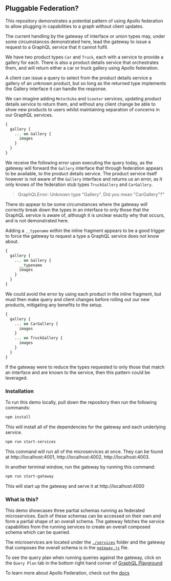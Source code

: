 ## Pluggable Federation?

This repository demonstrates a potential pattern of using Apollo
federation to allow plugging in capabilities to a graph without client updates.

The current handling by the gateway of interface or union types may, under some circumstances demonstrated here, lead the gateway to issue a request to a GraphQL service that it cannot fulfil.

We have two product types `Car` and `Truck`, each with a service to provide a gallery for each. There is also a product details service that orchestrates them, and will return either a car or truck gallery using Apollo federation.

A client can issue a query to select from the product details service a gallery of an unknown product, but so long as the returned type implements the Gallery interface it can handle the response.

We can imagine adding `Motorbike` and `Scooter` services, updating product details service to return them, and without any client change be able to show new products to users whilst maintaining separation of concerns in our GraphQL services. 

```graphql
{
  gallery {
    ... on Gallery {
      images
    }
  }
}
```

We receive the following error upon executing the query today, as the gateway will forward the `Gallery` interface that through federation appears to be available, to the product details service. The product service itself however is not aware of the `Gallery` interface and returns us an error, as it only knows of the federation stub types `TruckGallery` and `CarGallery`.

> GraphQLError: Unknown type "Gallery". Did you mean "CarGallery"?"

There do appear to be some circumstances where the gateway _will_ correctly break down the types in an interface to only those that the GraphQL service is aware of, although it is unclear exactly why that occurs, and is not demonstrated here.

Adding a `__typename` _within_ the inline fragment appears to be a good trigger to force the gateway to request a type a GraphQL service does not know about.

```graphql
{
  gallery {
    ... on Gallery {
      __typename
      images
    }
  }
}
```

We could avoid the error by using each product in the inline fragment, but must then make query and client changes before rolling out our new products, mitigating any benefits to the setup.

```graphql
{
  gallery {
    ... on CarGallery {
      images
    }
    ... on TruckGallery {
      images
    }
  }
}
```

If the gateway were to reduce the types requested to only those that match an interface and are known to the service, then this pattern could be leveraged. 

### Installation

To run this demo locally, pull down the repository then run the following commands:

```sh
npm install
```

This will install all of the dependencies for the gateway and each underlying service.

```sh
npm run start-services
```

This command will run all of the microservices at once. They can be found at http://localhost:4001, http://localhost:4002, http://localhost:4003.

In another terminal window, run the gateway by running this command:

```sh
npm run start-gateway
```

This will start up the gateway and serve it at http://localhost:4000

### What is this?

This demo showcases three partial schemas running as federated microservices. Each of these schemas can be accessed on their own and form a partial shape of an overall schema. The gateway fetches the service capabilities from the running services to create an overall composed schema which can be queried. 

The microservices are located under the [`./services`](./services/) folder and the gateway that composes the overall schema is in the [`gateway.js`](./gateway.js) file.

To see the query plan when running queries against the gateway, click on the `Query Plan` tab in the bottom right hand corner of [GraphQL Playground](http://localhost:4000)

To learn more about Apollo Federation, check out the [docs](https://www.apollographql.com/docs/apollo-server/federation/introduction)
